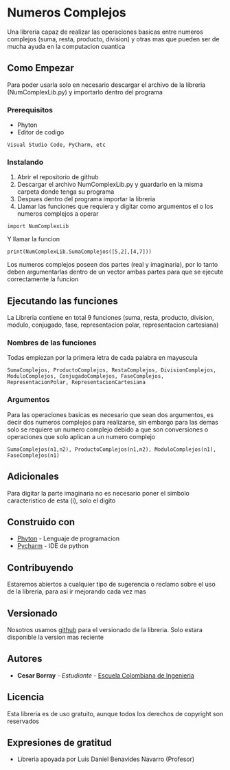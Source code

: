 # Numeros Complejos

Una libreria capaz de realizar las operaciones basicas entre numeros complejos (suma, resta, producto, division) y otras mas que pueden ser de mucha ayuda en la computacion cuantica

## Como Empezar

Para poder usarla solo en necesario descargar el archivo de la libreria (NumComplexLib.py) y importarlo dentro del programa

### Prerequisitos

- Phyton
- Editor de codigo

```
Visual Studio Code, PyCharm, etc
```

### Instalando

1. Abrir el repositorio de github 
2. Descargar el archivo NumComplexLib.py y guardarlo en la misma carpeta donde tenga su programa
3. Despues dentro del programa importar la libreria 
4. Llamar las funciones que requiera y digitar como argumentos el o los numeros complejos a operar

```
import NumComplexLib
```

Y llamar la funcion

```
print(NumComplexLib.SumaComplejos([5,2],[4,7]))
```

Los numeros complejos poseen dos partes (real y imaginaria), por lo tanto deben argumentarlas dentro de un vector ambas partes para que se ejecute correctamente la funcion

## Ejecutando las funciones

La Libreria contiene en total 9 funciones (suma, resta, producto, division, modulo, conjugado, fase, representacion polar, representacion cartesiana)

### Nombres de las funciones

Todas empiezan por la primera letra de cada palabra en mayuscula

```
SumaComplejos, ProductoComplejos, RestaComplejos, DivisionComplejos, ModuloComplejos, ConjugadoComplejos, FaseComplejos, RepresentacionPolar, RepresentacionCartesiana
```

### Argumentos

Para las operaciones basicas es necesario que sean dos argumentos, es decir dos numeros complejos para realizarse, sin embargo para las demas solo se requiere un numero complejo debido a que son conversiones o operaciones que solo aplican a un numero complejo

```
SumaComplejos(n1,n2), ProductoComplejos(n1,n2), ModuloComplejos(n1), FaseComplejos(n1)
```

## Adicionales

Para digitar la parte imaginaria no es necesario poner el simbolo caracteristico de esta (i), solo el digito

## Construido con

* [Phyton](https://www.python.org/) - Lenguaje de programacion
* [Pycharm](https://www.jetbrains.com/es-es/pycharm/) - IDE de python

## Contribuyendo

Estaremos abiertos a cualquier tipo de sugerencia o reclamo sobre el uso de la libreria, para asi ir mejorando cada vez mas

## Versionado

Nosotros usamos [github](https://github.com/AndresSu2342/NumComplexLib) para el versionado de la libreria. Solo estara disponible la version mas reciente

## Autores

* **Cesar Borray** - *Estudiante* - [Escuela Colombiana de Ingenieria](https://www.escuelaing.edu.co/es/)

## Licencia

Esta libreria es de uso gratuito, aunque todos los derechos de copyright son reservados

## Expresiones de gratitud

* Libreria apoyada por Luis Daniel Benavides Navarro (Profesor)
